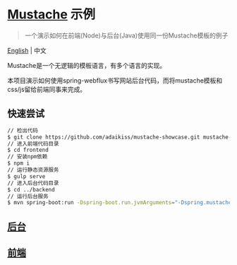 # [Mustache](https://mustache.github.io/) 示例

> 一个演示如何在前端(Node)与后台(Java)使用同一份Mustache模板的例子

[English](README.md) | 中文

Mustache是一个无逻辑的模板语言，有多个语言的实现。

本项目演示如何使用spring-webflux书写网站后台代码，而将mustache模板和css/js留给前端同事来完成。

## 快速尝试
```bash
// 检出代码
$ git clone https://github.com/adaikiss/mustache-showcase.git mustache-showcase mustache-showcase
// 进入前端代码目录
$ cd frontend
// 安装npm依赖
$ npm i
// 运行静态资源服务
$ gulp serve
// 进入后台代码目录
$ cd ../backend
// 运行后台服务
$ mvn spring-boot:run -Dspring-boot.run.jvmArguments="-Dspring.mustache.prefix=file:..\\frontend\\template\\ -Dspring.profiles.active=dev" 
```

## [后台](backend/README.md)


## [前端](frontend/README.md)